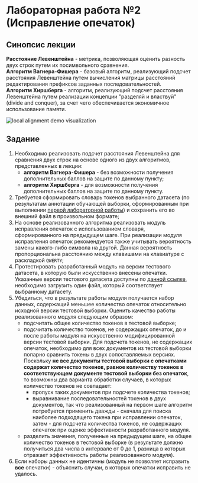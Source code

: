 # Лабораторная работа №2 (Исправление опечаток)

## Синопсис лекции

**Расстояние Левенштейна** - метрика, позволяющая оценить разность двух строк путем их посимвольного сравнения.  
**Алгоритм Вагнера-Фишера** - базовый алгоритм, реализующий подсчет расстояния Левенштейна путем вычисления матрицы расстояний редактирования префиксов заданных последовательностей.  
**Алгоритм Хиршберга** - алгоритм, реализующий подсчет расстояния Левенштейна путем реализации концепции "разделяй и властвуй" (divide and conquer), за счет чего обеспечивается экономичное использование памяти.  

![local alignment demo visualization](local-alignment-demo.jpg)

## Задание

1. Необходимо реализовать подсчет расстояния Левенштейна для сравнения двух строк на основе одного из двух алгоритмов, представленных в лекции:
    * **алгоритм Вагнера-Фишера** - без возможности получения дополнительных баллов на защите по данному пункту;
    * **алгоритм Хиршберга** - для возможности получения дополнительных баллов на защите по данному пункту.
1. Требуется сформировать словарь токенов выбранного датасета (по результатам аннотации обучающей выборки, сформированным при выполнении [первой лабораторной работы](/tasks/task-01)) и сохранить его во внешний файл в произвольном формате;
1. На основе реализованного алгоритма реализовать модуль исправления опечаток с использованием словаря, сформированного на предыдущем шаге. При реализации модуля исправления опечаток рекомендуется также учитывать вероятность замены какого-либо символа на другой. Данная вероятность пропорциональна расстоянию между клавишами на клавиатуре с раскладкой `QWERTY`;
1. Протестировать разработанный модуль на версии тестового датасета, в которую были искусственно внесены опечатки. Указанные версии тестового датасета доступны по [данной ссылке](https://bit.ly/corrupted-corpora), необходимо загрузить один файл, который соответствует выбранному датасету.
1. Убедиться, что в результате работы модуля получается набор данных, содержащий меньшее количество опечаток относительно исходной версии тестовой выборки. Оценить качество работы реализованного модуля следующим образом:
    * подсчитать общее количество токенов в тестовой выборке;
    * подсчитать количество токенов, не содержащих опечаток, до и после работы модуля на искусственно модифицированной версии тестовой выборки. Для подсчета токенов, не содержащих опечаток, необходимо для всех документов из тестовой выборки попарно сравнить токены в двух сопоставляемых версиях. Поскольку **не все документы тестовой выборки с опечатками содержат количество токенов, равное количеству токенов в соответствующем документе тестовой выборки без опечаток**, то возможны два варианта обработки случаев, в которых количество токенов не совпадает:
        * пропуск таких документов при подсчете количества токенов;
        * выравнивание последовательностей токенов в двух документов, так что реализованный на первом шаге алгоритм потребуется применить дважды - сначала для поиска наиболее подходящего токена при исправлении опечаток, затем - для подсчета количества токенов, не содержащих опечаток при оценке эффективности разработанного модуля.
    * разделить значения, полученные на предыдущем шаге, на общее количество токенов в тестовой выборке (в результате должно получиться два числа в интервале от 0 до 1, разница в которых отражает эффективность работы реализованного модуля).
1. Если наборы данных не идентичны (модуль не позволяет исправить **все** опечатки) - объяснить случаи, в которых опечатки исправить не удалось.
